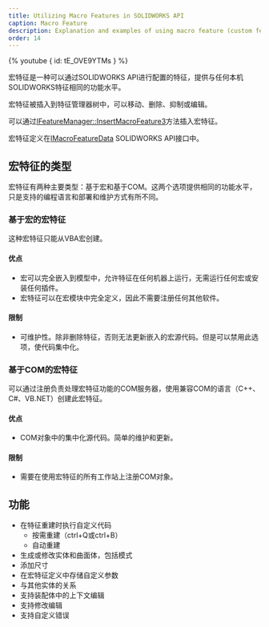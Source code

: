 ```yaml
---
title: Utilizing Macro Features in SOLIDWORKS API
caption: Macro Feature
description: Explanation and examples of using macro feature (custom feature) using SOLIDWORKS API
order: 14
---
```

{% youtube { id: tE_OVE9YTMs } %}

宏特征是一种可以通过SOLIDWORKS API进行配置的特征，提供与任何本机SOLIDWORKS特征相同的功能水平。

宏特征被插入到特征管理器树中，可以移动、删除、抑制或编辑。

可以通过[IFeatureManager::InsertMacroFeature3](https://help.solidworks.com/2014/English/api/sldworksapi/SOLIDWORKS.Interop.sldworks~SOLIDWORKS.Interop.sldworks.IFeatureManager~InsertMacroFeature3.html)方法插入宏特征。

宏特征定义在[IMacroFeatureData](https://help.solidworks.com/2014/english/api/sldworksapi/SolidWorks.Interop.sldworks~SolidWorks.Interop.sldworks.IMacroFeatureData.html) SOLIDWORKS API接口中。

## 宏特征的类型

宏特征有两种主要类型：基于宏和基于COM。这两个选项提供相同的功能水平，只是支持的编程语言和部署和维护方式有所不同。

### 基于宏的宏特征

这种宏特征只能从VBA宏创建。

#### 优点
* 宏可以完全嵌入到模型中，允许特征在任何机器上运行，无需运行任何宏或安装任何插件。
* 宏特征可以在宏模块中完全定义，因此不需要注册任何其他软件。

#### 限制
* 可维护性。除非删除特征，否则无法更新嵌入的宏源代码。但是可以禁用此选项，使代码集中化。

### 基于COM的宏特征

可以通过注册负责处理宏特征功能的COM服务器，使用兼容COM的语言（C++、C#、VB.NET）创建此宏特征。

#### 优点
* COM对象中的集中化源代码。简单的维护和更新。

#### 限制
* 需要在使用宏特征的所有工作站上注册COM对象。

## 功能

* 在特征重建时执行自定义代码
    * 按需重建（ctrl+Q或ctrl+B）
    * 自动重建
* 生成或修改实体和曲面体，包括模式
* 添加尺寸
* 在宏特征定义中存储自定义参数
* 与其他实体的关系
* 支持装配体中的上下文编辑
* 支持修改编辑
* 支持自定义错误
